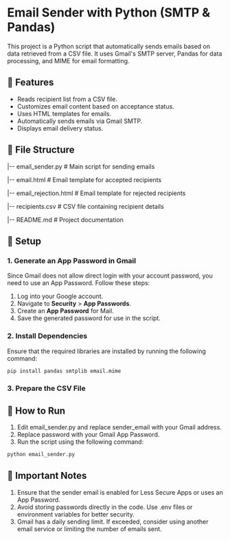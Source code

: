 # Email Sender with Python (SMTP & Pandas)

This project is a Python script that automatically sends emails based on data retrieved from a CSV file. It uses Gmail's SMTP server, Pandas for data processing, and MIME for email formatting.

## 📌 Features

- Reads recipient list from a CSV file.
- Customizes email content based on acceptance status.
- Uses HTML templates for emails.
- Automatically sends emails via Gmail SMTP.
- Displays email delivery status.

## 📂 File Structure

|-- email_sender.py # Main script for sending emails 

|-- email.html # Email template for accepted recipients 

|-- email_rejection.html # Email template for rejected recipients 

|-- recipients.csv # CSV file containing recipient details 

|-- README.md # Project documentation


## 🔧 Setup

### 1. Generate an App Password in Gmail

Since Gmail does not allow direct login with your account password, you need to use an App Password. Follow these steps:

1. Log into your Google account.
2. Navigate to **Security** > **App Passwords**.
3. Create an **App Password** for Mail.
4. Save the generated password for use in the script.

### 2. Install Dependencies

Ensure that the required libraries are installed by running the following command:

```bash
pip install pandas smtplib email.mime
```

### 3. Prepare the CSV File

## 🚀 How to Run

1. Edit email_sender.py and replace sender_email with your Gmail address.
2. Replace password with your Gmail App Password.
3. Run the script using the following command:

```bash
python email_sender.py
```

## 📝 Important Notes
1. Ensure that the sender email is enabled for Less Secure Apps or uses an App Password.
2. Avoid storing passwords directly in the code. Use .env files or environment variables for better security.
3. Gmail has a daily sending limit. If exceeded, consider using another email service or limiting the number of emails sent.



